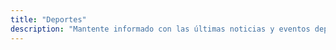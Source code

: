 ```yaml
---
title: "Deportes"
description: "Mantente informado con las últimas noticias y eventos deportivos en Nexo Mundial. Descubre análisis detallados, resultados y reportajes sobre tus deportes y equipos favoritos. ¡Explora el emocionante mundo del deporte y sigue cada momento importante!"
---
```

